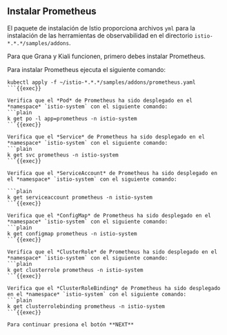 ## Instalar Prometheus

El paquete de instalación de Istio proporciona archivos `yml` para la instalación de las herramientas de observabilidad en el directorio `istio-*.*.*/samples/addons`.

Para que Grana y Kiali funcionen, primero debes instalar Prometheus.

Para instalar Prometheus ejecuta el siguiente comando:

```plain
kubectl apply -f ~/istio-*.*.*/samples/addons/prometheus.yaml
```{{exec}}

Verifica que el *Pod* de Prometheus ha sido desplegado en el *namespace* `istio-system` con el siguiente comando:
```plain
k get po -l app=prometheus -n istio-system
```{{exec}}

Verifica que el *Service* de Prometheus ha sido desplegado en el *namespace* `istio-system` con el siguiente comando:
```plain
k get svc prometheus -n istio-system
```{{exec}}

Verifica que el *ServiceAccount* de Prometheus ha sido desplegado en el *namespace* `istio-system` con el siguiente comando:

```plain
k get serviceaccount prometheus -n istio-system
```{{exec}}

Verifica que el *ConfigMap* de Prometheus ha sido desplegado en el *namespace* `istio-system` con el siguiente comando:
```plain
k get configmap prometheus -n istio-system
```{{exec}}

Verifica que el *ClusterRole* de Prometheus ha sido desplegado en el *namespace* `istio-system` con el siguiente comando:
```plain
k get clusterrole prometheus -n istio-system
```{{exec}}

Verifica que el *ClusterRoleBinding* de Prometheus ha sido desplegado en el *namespace* `istio-system` con el siguiente comando:
```plain
k get clusterrolebinding prometheus -n istio-system
```{{exec}}

Para continuar presiona el botón **NEXT**
